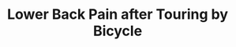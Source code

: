 ---
layout: community
category: community
title: "Lower Back Pain after Touring by Bicycle"
description: " I’ve been noticing lower back pain when I ride my touring bike. It feels great while I’m riding but my lower back gets very sore after the ride . I’ve had bike fits on both my gravel bike and MTB."
isTopLevel: false
isSingleLevel: false
isArticle: false
datePublished: 2022-07-17 08:23:00 +0300
dateModified: 2022-07-17 08:23:00 +0300
published: false
---
